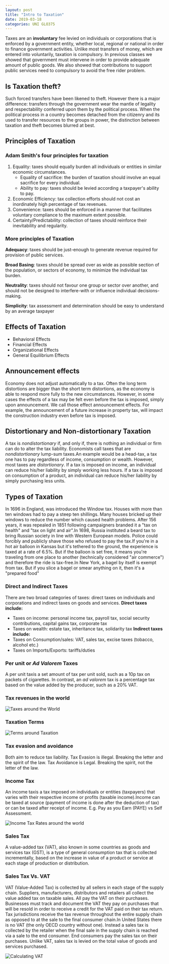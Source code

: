 ```yaml
---
layout: post
title: "Intro to Taxation"
date: 2019-03-18
categories: UNI GLO375
---
```



Taxes are an **involuntary** fee levied on individuals or corporations that is
enforced by a government entity, whether local, regional or national in order to
finance government activities. Unlike most transfers of money, which are entered
into voluntarily, taxation is compulsory. In previous classes we showed that
government must intervene in order to provide adequate amount of public goods.
We also showed that contributions to support public services need to compulsory
to avoid the free rider problem.  

## Is Taxation theft?
Such forced transfers have been likened to theft. However there is a major
difference: transfers through the government wear the mantle of legality and
respectability conferred upon them by the political process. When the political
process in a country becomes detached from the citizenry and its used to
transfer resources to the groups in power, the distinction between taxation and
theft becomes blurred at best. 

## Principles of Taxation
### Adam Smith's four principles for taxation 
1. Equality: taxes should equally burden all individuals or entities in similar
   economic circumstances.  
   - Equality of sacrifice: the burden of taxation should involve an equal
     sacrifice for every individual. 
   - Ability to pay:  taxes should be levied according a taxpayer's ability to
     pay. 
2. Economic Efficiency: tax collection efforts should not cost an inordinately
high percentage of tax revenues.
3. Convenience: taxes should be enforced in a manner that facilitates voluntary
compliance to the maximum extent possible.
4. Certainty/Predictability: collection of taxes should reinforce their
inevitability and regularity. 

### More principles of Taxation
**Adequacy**: taxes should be just-enough to generate revenue required for
provision of public services. 

**Broad Basing**: taxes should be spread over as wide as possible section of
the population, or sectors of economy, to minimize the individual tax burden. 

**Neutrality**: taxes should not favour one group or sector over another, and
should not be designed to interfere-with or influence individual
decisions-making. 

**Simplicity**: tax assessment and determination should be easy to understand
by an average taxpayer

## Effects of Taxation
- Behavioral Effects 
- Financial Effects 
- Organizational Effects 
- General Equilibrium Effects

## Announcement effects
Economy does not adjust automatically to a tax. Often the long term distortions
are bigger than the short term distortions, as the economy is able to respond
more fully to the new circumstances. However, in some cases the effects of a tax
may be felt even before the tax is imposed, simply upon announcement. We call
those effect announcement effects. For example, the announcement of a future
increase in property tax, will impact the construction industry even before tax
is imposed.  

## Distortionary and Non-distortionary Taxation
A tax is *nondistortionary* if, and only if, there is nothing an individual or firm
can do to alter the tax liability. Economists call taxes that are
*nondistortionary* lump-sum taxes.An example would be a head-tax, a tax one has to
pay regardless of income, consumption or wealth. However, most taxes are
*distortionary*. If a tax is imposed on income, an individual can reduce his/her
liability by simply working less hours. If a tax is imposed on consumption of a
product, an individual can reduce his/her liability by simply purchasing less
units. 

## Types of Taxation
In 1696 in England, was introduced the Window tax. Houses with more than ten
windows had to pay a steep ten shillings. Many houses bricked up their windows
to reduce the number which caused health problems. After 156 years, it was
repealed in 1851 following campaigners branded it a "tax on health" and "tax on
light and air".In 1698, Russia instituted a beard tax to bring Russian society
in line with Western European models. Police could forcibly and publicly shave
those who refused to pay the tax.If you're in a hot air balloon in Kansas but
it's tethered to the ground, the experience is taxed at a rate of 6.5%. But if
the balloon is set free, it means you're traveling from one place to another
(technically considered "air commerce") and therefore the ride is tax-free.In
New York, a bagel by itself is exempt from tax. But if you slice a bagel or
smear anything on it, then it's a "prepared food" 

### Direct and Indirect Taxes
There are two broad categories of taxes: direct taxes on individuals and
corporations and indirect taxes on goods and services.
**Direct taxes include:**
- Taxes on income: personal income tax, payroll tax, social security
  contributions, capital gains tax, corporate tax 
- Taxes on wealth: estate tax, inheritance tax, solidarity tax 
**Indirect taxes include:**
- Taxes on Consumption/sales: VAT, sales tax, excise taxes (tobacco, alcohol
  etc.) 
- Taxes on Imports/Exports: tariffs/duties

### Per unit or *Ad Valorem* Taxes
A per unit taxis a set amount of tax per unit sold, such as a 10p tax on packets
of cigarettes. In contrast, an *ad valorem* tax is a percentage tax based on the
value added by the producer, such as a 20% VAT.

### Tax revenues in the world
![Taxes around the World](https://i.ibb.co/wKKjyr8/taxes-around-the-world.png)

### Taxation Terms
![Terms around Taxation](https://i.ibb.co/xgDn9hQ/tax-terms.png)

### Tax evasion and avoidance
Both aim to reduce tax liability. Tax Evasion is illegal. Breaking the letter
and the spirit of the law. Tax Avoidance is Legal. Breaking the spirit, not the
letter of the law. 

### Income Tax
An income taxis a tax imposed on individuals or entities (taxpayers) that varies
with their respective income or profits (taxable income).Income can be taxed at
source (payment of income is done after the deduction of tax) or can be taxed
after receipt of income. E.g. Pay as you Earn (PAYE) vs Self Assessment. 

![Income Tax Rates around the
world](https://i.ibb.co/pbyFG6j/world-tax-rate-comparison.png)

### Sales Tax
A value-added tax (VAT), also known in some countries as goods and services tax
(GST), is a type of general consumption tax that is collected incrementally,
based on the increase in value of a product or service at each stage of
production or distribution. 

### Sales Tax Vs. VAT
VAT (Value-Added Tax) is collected by all sellers in each stage of the supply
chain. Suppliers, manufacturers, distributors and retailers all collect the
value added tax on taxable sales. All pay the VAT on their purchases. Businesses
must track and document the VAT they pay on purchases that will be resold in
order to receive a credit for the VAT paid on their tax return. Tax
jurisdictions receive the tax revenue throughout the entire supply chain as
opposed to at the sale to the final consumer chain.In United States there is no
VAT (the only OECD country without one). Instead a sales tax is collected by the
retailer when the final sale in the supply chain is reached via a sale to the
end consumer. End consumers pay the sales tax on their purchases. Unlike VAT,
sales tax is levied on the total value of goods and services purchased. 

![Calculating VAT](https://i.ibb.co/jvdtV3Y/VAT.png)


